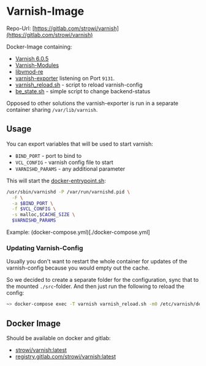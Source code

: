 # Varnish-Image

Repo-Url: [https://gitlab.com/strowi/varnish](https://gitlab.com/strowi/varnish)

Docker-Image containing:

* [Varnish 6.0.5](https://www.varnish-cache.org)
* [Varnish-Modules](https://github.com/varnish/varnish-modules.git)
* [libvmod-re](https://code.uplex.de/uplex-varnish/libvmod-re.git)
* [varnish-exporter](https://github.com/jonnenauha/prometheus_varnish_exporter) listening on Port `9131`.
* [varnish_reload.sh](./src/usr/local/bin/varnish_reload.sh) - script to reload varnish-config
* [be_state.sh](./src/usr/local/bin/be_state.sh) - simple script to change backend-status

Opposed to other solutions the varnish-exporter is run in a separate
container sharing `/var/lib/varnish`.

## Usage

You can export variables that will be used to start varnish:

* `BIND_PORT` - port to bind to
* `VCL_CONFIG` - varnish config file to start
* `VARNISHD_PARAMS` - any additional parameter

This will start the [docker-entrypoint.sh](./src/docker-entrypoint.sh):

```bash
/usr/sbin/varnishd -P /var/run/varnishd.pid \
  -F \
  -a $BIND_PORT \
  -f $VCL_CONFIG \
  -s malloc,$CACHE_SIZE \
  $VARNISHD_PARAMS
```
Example: (docker-compose.yml)[./docker-compose.yml]

### Updating Varnish-Config

Usually you don't want to restart the whole container for updates of the varnish-config because you would empty out the cache.

So we decided to create a separate folder for the configuration, sync that to the mounted `./src`-folder. 
And then just run the following to reload the config:

```bash
~> docker-compose exec -T varnish varnish_reload.sh -m0 /etc/varnish/default.vcl
```

## Docker Image

Should be available on docker and gitlab:

* [strowi/varnish:latest](https://hub.docker.com/repository/docker/strowi/varnish)
* [registry.gitlab.com/strowi/varnish:latest](https://gitlab.com/strowi/varnish)
